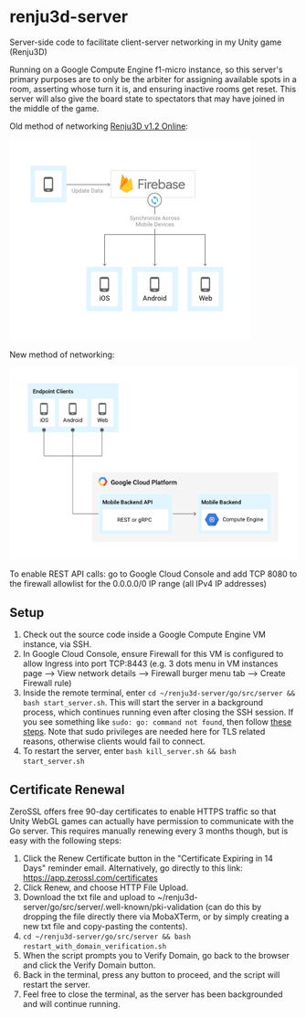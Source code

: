 
# renju3d-server
Server-side code to facilitate client-server networking in my Unity game (Renju3D)

Running on a Google Compute Engine f1-micro instance, so this server's primary purposes are to only be the arbiter for assigning available spots in a room, asserting whose turn it is, and ensuring inactive rooms get reset. This server will also give the board state to spectators that may have joined in the middle of the game.

Old method of networking [Renju3D v1.2 Online](http://henrysun.me/unity/Renju3D_v1.2(online)/index.html):

![alt text](https://github.com/henrysun18/renju3d-server/blob/master/firebase-approach.png?raw=true)


New method of networking:

![alt text](https://github.com/henrysun18/renju3d-server/blob/master/compute-engine-approach.png?raw=true)

To enable REST API calls: go to Google Cloud Console and add TCP 8080 to the firewall allowlist for the 0.0.0.0/0 IP range (all IPv4 IP addresses)

## Setup
1. Check out the source code inside a Google Compute Engine VM instance, via SSH. 
2. In Google Cloud Console, ensure Firewall for this VM is configured to allow Ingress into port TCP:8443 (e.g. 3 dots menu in VM instances page --> View network details --> Firewall burger menu tab --> Create Firewall rule)
3. Inside the remote terminal, enter `cd ~/renju3d-server/go/src/server && bash start_server.sh`. This will start the server in a background process, which continues running even after closing the SSH session. If you see something like `sudo: go: command not found`, then follow [these steps](https://stackoverflow.com/a/71910152). Note that sudo privileges are needed here for TLS related reasons, otherwise clients would fail to connect.
4. To restart the server, enter `bash kill_server.sh && bash start_server.sh`

## Certificate Renewal
ZeroSSL offers free 90-day certificates to enable HTTPS traffic so that Unity WebGL games can actually have permission to communicate with the Go server. This requires manually renewing every 3 months though, but is easy with the following steps:
1. Click the Renew Certificate button in the "Certificate Expiring in 14 Days" reminder email. Alternatively, go directly to this link: https://app.zerossl.com/certificates
2. Click Renew, and choose HTTP File Upload.
3. Download the txt file and upload to ~/renju3d-server/go/src/server/.well-known/pki-validation (can do this by dropping the file directly there via MobaXTerm, or by simply creating a new txt file and copy-pasting the contents).
4. `cd ~/renju3d-server/go/src/server && bash restart_with_domain_verification.sh`
5. When the script prompts you to Verify Domain, go back to the browser and click the Verify Domain button.
6. Back in the terminal, press any button to proceed, and the script will restart the server.
7. Feel free to close the terminal, as the server has been backgrounded and will continue running.